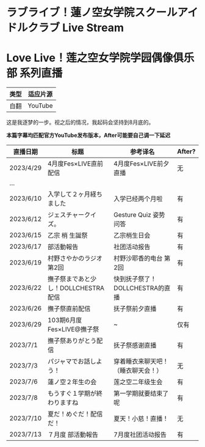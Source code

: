 # ラブライブ！蓮ノ空女学院スクールアイドルクラブ Live Stream
# Love Live！莲之空女学院学园偶像俱乐部 系列直播
| 类型 | 适应片源 |
| --- | --- |
| 自翻 | YouTube |

这是我逐梦的一步。视之后的情况，我起码会坚持到8月底的。

**本篇字幕均匹配官方YouTube发布版本，After可能要自己调一下延迟**

| 直播日期 | 标题 | 参考译名 | After? |
| ---------- | -- | -- | -- |
| 2023/4/29 | 4月度Fes×LIVE直前配信 | 4月度Fes×LIVE前夕直播 | 无 |
| … | | | |
| 2023/6/10 | 入学して２ヶ月経ちました | 入学已经两个月啦 | 有 |
| 2023/6/12 | ジェスチャークイズ。 | Gesture Quiz 姿势问答 | 有 |
| 2023/6/15 | 乙宗 梢 生誕祭 | 乙宗梢生日会 | 有 |
| 2023/6/17 | 部活動報告 | 社团活动报告 | 有 |
| 2023/6/19 | 村野さやかのラジオ 第2回 | 村野沙耶香的电台 第2回 | 有 |
| 2023/6/22 | 撫子祭まであと少し！DOLLCHESTRA配信 | 快到抚子祭了！DOLLCHESTRA的直播 | 有 |
| 2023/6/26 | 撫子祭直前配信 | 抚子祭前夕直播 | 有 |
| 2023/6/29 | 103期6月度Fes×LIVE@撫子祭 | ~ | 仅有 |
| 2023/7/1 | 撫子祭ありがとう配信 | 抚子祭感谢直播 | 有 |
| 2023/7/3 | パジャマでお話しよう！| 穿着睡衣来聊天吧！（睡衣聊天会！）| 无 |
| 2023/7/6 | 蓮ノ空２年生の会 | 莲之空二年级生会 | 有 |
| 2023/7/8 | もうすぐ１学期が終わりますね | 第一学期就要结束了呢 | 有 |
| 2023/7/10 | 夏だ！めぐだ！配信だ！| 夏天！小慈！直播！| 无 |
| 2023/7/13 | ７月度 部活動報告 | 7月度社团活动报告 | 有 |
